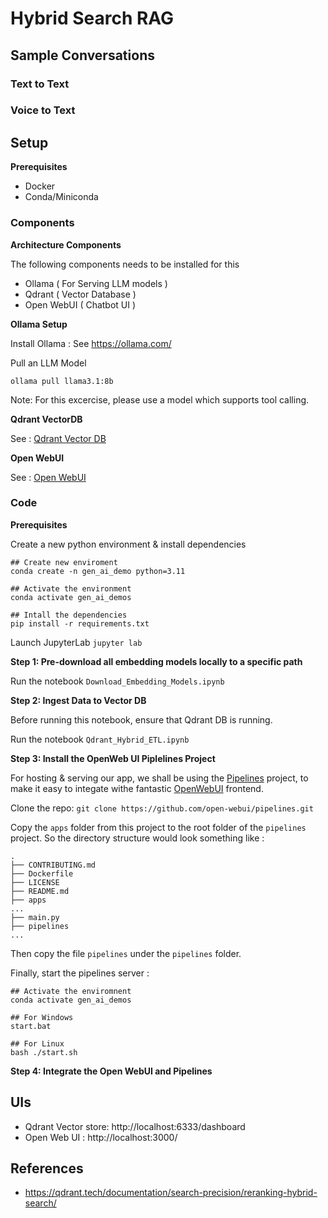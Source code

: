 # Hybrid Search RAG

## Sample Conversations

### Text to Text

### Voice to Text


## Setup

**Prerequisites**

- Docker
- Conda/Miniconda

### Components

**Architecture Components**

The following components needs to be installed for this
- Ollama ( For Serving LLM models )
- Qdrant ( Vector Database )
- Open WebUI ( Chatbot UI )

**Ollama Setup**

Install Ollama : See https://ollama.com/

Pull an LLM Model

```shell
ollama pull llama3.1:8b
```

Note: For this excercise, please use a model which supports tool calling.

**Qdrant VectorDB**

See : [Qdrant Vector DB](docs/VectorDB.md)

**Open WebUI**

See : [Open WebUI](docs/OpenWebUI.md)

### Code

**Prerequisites**

Create a new python environment & install dependencies

```shell
## Create new enviroment
conda create -n gen_ai_demo python=3.11

## Activate the environment
conda activate gen_ai_demos

## Intall the dependencies 
pip install -r requirements.txt
```

Launch JupyterLab `jupyter lab`

**Step 1: Pre-download all embedding models locally to a specific path**

Run the notebook `Download_Embedding_Models.ipynb`

**Step 2: Ingest Data to Vector DB**

Before running this notebook, ensure that Qdrant DB is running.

Run the notebook `Qdrant_Hybrid_ETL.ipynb`

**Step 3: Install the OpenWeb UI Piplelines Project**

For hosting & serving our app, we shall be using the [Pipelines](https://docs.openwebui.com/pipelines) project, to make it easy to integate withe fantastic [OpenWebUI](https://openwebui.com/) frontend.

Clone the repo: `git clone https://github.com/open-webui/pipelines.git`

Copy the `apps` folder from this project to the root folder of the `pipelines` project. So the directory structure would look something like :

```shell
.
├── CONTRIBUTING.md
├── Dockerfile
├── LICENSE
├── README.md
├── apps
...
├── main.py
├── pipelines
...
```

Then copy the file `pipelines` under the `pipelines` folder.

Finally, start the pipelines server :

```shell
## Activate the enviromnent
conda activate gen_ai_demos

## For Windows
start.bat

## For Linux
bash ./start.sh
```

**Step 4: Integrate the Open WebUI and Pipelines**

## UIs

- Qdrant Vector store: http://localhost:6333/dashboard
- Open Web UI :  http://localhost:3000/

## References

- https://qdrant.tech/documentation/search-precision/reranking-hybrid-search/
